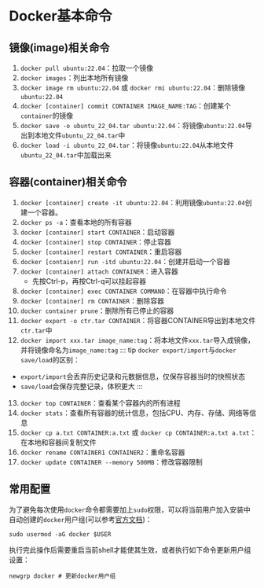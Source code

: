 # Docker基本命令

## 镜像(image)相关命令
1. `docker pull ubuntu:22.04`：拉取一个镜像
2. `docker images`：列出本地所有镜像
3. `docker image rm ubuntu:22.04` 或 `docker rmi ubuntu:22.04`：删除镜像`ubuntu:22.04`
4. `docker [container] commit CONTAINER IMAGE_NAME:TAG`：创建某个`container`的镜像
5. `docker save -o ubuntu_22_04.tar ubuntu:22.04`：将镜像`ubuntu:22.04`导出到本地文件`ubuntu_22_04.tar`中
6. `docker load -i ubuntu_22_04.tar`：将镜像`ubuntu:22.04`从本地文件`ubuntu_22_04.tar`中加载出来

## 容器(container)相关命令
1. `docker [container] create -it ubuntu:22.04`：利用镜像`ubuntu:22.04`创建一个容器。
2. `docker ps -a`：查看本地的所有容器
3. `docker [container] start CONTAINER`：启动容器
4. `docker [container] stop CONTAINER`：停止容器
5. `docker [container] restart CONTAINER`：重启容器
6. `docker [contaienr] run -itd ubuntu:22.04`：创建并启动一个容器
7. `docker [container] attach CONTAINER`：进入容器
	- 先按Ctrl-p，再按Ctrl-q可以挂起容器
8. `docker [container] exec CONTAINER COMMAND`：在容器中执行命令
9. `docker [container] rm CONTAINER`：删除容器
10. `docker container prune`：删除所有已停止的容器
11. `docker export -o ctr.tar CONTAINER`：将容器CONTAINER导出到本地文件`ctr.tar`中
12. `docker import xxx.tar image_name:tag`：将本地文件`xxx.tar`导入成镜像，并将镜像命名为`image_name:tag`
::: tip
`docker export/import`与`docker save/load`的区别：
- `export/import`会丢弃历史记录和元数据信息，仅保存容器当时的快照状态
- `save/load`会保存完整记录，体积更大
:::
13. `docker top CONTAINER`：查看某个容器内的所有进程
14. `docker stats`：查看所有容器的统计信息，包括CPU、内存、存储、网络等信息
15. `docker cp a.txt CONTAINER:a.txt` 或 `docker cp CONTAINER:a.txt a.txt`：在本地和容器间复制文件
16. `docker rename CONTAINER1 CONTAINER2`：重命名容器
17. `docker update CONTAINER --memory 500MB`：修改容器限制

## 常用配置
为了避免每次使用`docker`命令都需要加上`sudo`权限，可以将当前用户加入安装中自动创建的`docker`用户组(可以参考[官方文档](https://docs.docker.com/engine/install/linux-postinstall/))：
```shell
sudo usermod -aG docker $USER
```
执行完此操作后需要重启当前shell才能使其生效，或者执行如下命令更新用户组设置：
```shell
newgrp docker # 更新docker用户组
```
